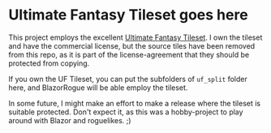 # Ultimate Fantasy Tileset goes here

This project employs the excellent [Ultimate Fantasy Tileset](https://www.oryxdesignlab.com/ultimatefantasy). I own the tileset and have the commercial license, but the source tiles have been removed from this repo, as it is part of the license-agreement that they should be protected from copying. 

If you own the UF Tileset, you can put the subfolders of `uf_split` folder here, and BlazorRogue will be able employ the tileset.

In some future, I might make an effort to make a release where the tileset is suitable protected. Don't expect it, as this was a hobby-project to play around with Blazor and roguelikes. ;)